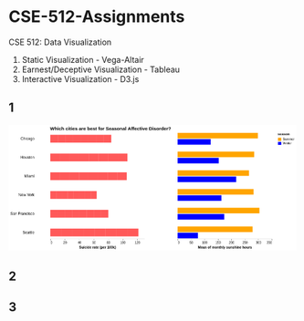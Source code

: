 # CSE-512-Assignments
CSE 512: Data Visualization

1. Static Visualization - Vega-Altair
2. Earnest/Deceptive Visualization - Tableau
3. Interactive Visualization - D3.js

## 1
![asgn1](1/1_512.png)

## 2

## 3
